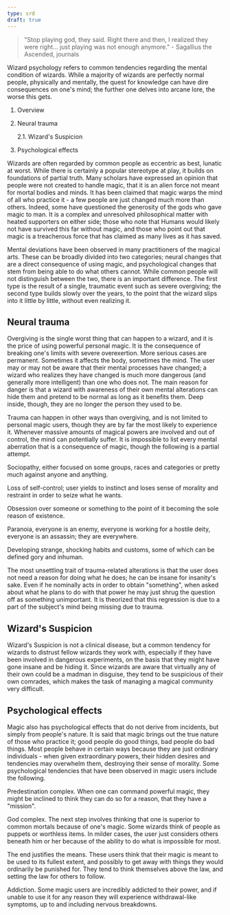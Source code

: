 ```yaml
---
type: srd
draft: true
---
```

>"Stop playing god, they said. Right there and then, I realized they were right... just playing was not enough anymore." 
\- Sagallius the Ascended, journals

Wizard psychology refers to common tendencies regarding the mental condition of wizards. While a majority of wizards are perfectly normal people, physically and mentally, the quest for knowledge can have dire consequences on one's mind; the further one delves into arcane lore, the worse this gets.

1. Overview

2. Neural trauma

    2.1. Wizard's Suspicion

3. Psychological effects

Wizards are often regarded by common people as eccentric as best, lunatic at worst. While there is certainly a popular stereotype at play, it builds on foundations of partial truth. Many scholars have expressed an opinion that people were not created to handle magic, that it is an alien force not meant for mortal bodies and minds. It has been claimed that magic warps the mind of all who practice it - a few people are just changed much more than others. Indeed, some have questioned the generosity of the gods who gave magic to man. It is a complex and unresolved philosophical matter with heated supporters on either side; those who note that Humans would likely not have survived this far without magic, and those who point out that magic is a treacherous force that has claimed as many lives as it has saved.

Mental deviations have been observed in many practitioners of the magical arts. These can be broadly divided into two categories; neural changes that are a direct consequence of using magic, and psychological changes that stem from being able to do what others cannot. While common people will not distinguish between the two, there is an important difference. The first type is the result of a single, traumatic event such as severe overgiving; the second type builds slowly over the years, to the point that the wizard slips into it little by little, without even realizing it.

## Neural trauma

Overgiving is the single worst thing that can happen to a wizard, and it is the price of using powerful personal magic. It is the consequence of breaking one's limits with severe overexertion. More serious cases are permanent. Sometimes it affects the body, sometimes the mind. The user may or may not be aware that their mental processes have changed; a wizard who realizes they have changed is much more dangerous (and generally more intelligent) than one who does not. The main reason for danger is that a wizard with awareness of their own mental alterations can hide them and pretend to be normal as long as it benefits them. Deep inside, though, they are no longer the person they used to be.

Trauma can happen in other ways than overgiving, and is not limited to personal magic users, though they are by far the most likely to experience it. Whenever massive amounts of magical powers are involved and out of control, the mind can potentially suffer. It is impossible to list every mental aberration that is a consequence of magic, though the following is a partial attempt.

Sociopathy, either focused on some groups, races and categories or pretty much against anyone and anything.

Loss of self-control; user yields to instinct and loses sense of morality and restraint in order to seize what he wants.

Obsession over someone or something to the point of it becoming the sole reason of existence.

Paranoia, everyone is an enemy, everyone is working for a hostile deity, everyone is an assassin; they are everywhere.

Developing strange, shocking habits and customs, some of which can be defined gory and inhuman.

The most unsettling trait of trauma-related alterations is that the user does not need a reason for doing what he does; he can be insane for insanity's sake. Even if he nominally acts in order to obtain "something", when asked about what he plans to do with that power he may just shrug the question off as something unimportant. It is theorized that this regression is due to a part of the subject's mind being missing due to trauma.

## Wizard's Suspicion

Wizard's Suspicion is not a clinical disease, but a common tendency for wizards to distrust fellow wizards they work with, especially if they have been involved in dangerous experiments, on the basis that they might have gone insane and be hiding it. Since wizards are aware that virtually any of their own could be a madman in disguise, they tend to be suspicious of their own comrades, which makes the task of managing a magical community very difficult.

## Psychological effects

Magic also has psychological effects that do not derive from incidents, but simply from people's nature. It is said that magic brings out the true nature of those who practice it; good people do good things, bad people do bad things. Most people behave in certain ways because they are just ordinary individuals - when given extraordinary powers, their hidden desires and tendencies may overwhelm them, destroying their sense of morality. Some psychological tendencies that have been observed in magic users include the following.

Predestination complex. When one can command powerful magic, they might be inclined to think they can do so for a reason, that they have a "mission".

God complex. The next step involves thinking that one is superior to common mortals because of one's magic. Some wizards think of people as puppets or worthless items. In milder cases, the user just considers others beneath him or her because of the ability to do what is impossible for most.

The end justifies the means. These users think that their magic is meant to be used to its fullest extent, and possibly to get away with things they would ordinarily be punished for. They tend to think themselves above the law, and setting the law for others to follow.

Addiction. Some magic users are incredibly addicted to their power, and if unable to use it for any reason they will experience withdrawal-like symptoms, up to and including nervous breakdowns.